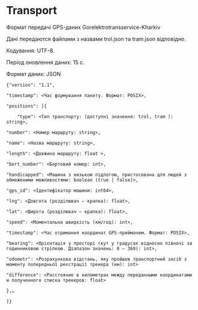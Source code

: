 # Transport
Формат передачі GPS-даних Gorelektrotransservice-Kharkiv

Дані передаются файлами з назвами trol.json та tram.json відповідно. 

Кодування: UTF-8. 

Період оновлення даних: 15 с.  

Формат даних: JSON 
```
{"version": "1.1", 

"timestamp": <Час формування пакету. Формат: POSIX>, 

"positions": [{

	"type": <Тип транспорту: (доступні значення: trol, tram ): string>,
	
"number": <Номер маршруту: string>, 

"name": <Назва маршруту: string>, 

"length": <Довжина маршруту: float >, 

"bort_number": <Бортовий номер: int>, 

"handicapped": <Машина з низькою підлогою, пристосована для людей з обмеженими можливостями: boolean (true | false)>, 

"gps_id": <Ідентифікатор машини: int64>, 

"lng": <Довгота (розділювач – крапка): float>, 

"lat": <Широта (розділювач – крапка): float>, 

"speed": <Моментальна швидкість (км/год): int>, 

"timestamp": <Час отримання координат GPS-приймачем. Формат: POSIX>, 

"bearing": <Орієнтація у просторі (кут у градусах відносно півночі за годинниковою стрілкою. Діапазон значень: 0 – 360): int>,

"odometr": <Розрахункова відстань, яку пройшов транспортний засіб з моменту попередньої реєстрації трекера (км): int>

"difference": <Расстояние в километрах между переданными координатами и полученного списка трекеров: float>

},…

]} 
```
